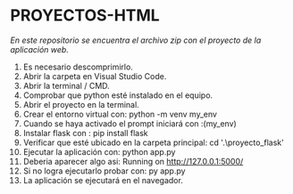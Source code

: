 # PROYECTOS-HTML

*En este repositorio se encuentra el archivo zip con el proyecto de la aplicación web.* 
1. Es necesario descomprimirlo.
2. Abrir la carpeta en Visual Studio Code.
3. Abrir la terminal / CMD.
4. Comprobar que python esté instalado en el equipo.
5. Abrir el proyecto en la terminal.
6. Crear el entorno virtual con: python -m venv my_env
7. Cuando se haya activado el prompt iniciará con :(my_env)
8. Instalar flask con : pip install flask
9. Verificar que esté ubicado en la carpeta principal: cd '.\proyecto_flask'
10. Ejecutar la aplicación con: python app.py
11. Deberia aparecer algo asi: Running on http://127.0.0.1:5000/
12. Si no logra ejecutarlo probar con: py app.py
13. La aplicación se ejecutará en el navegador.

